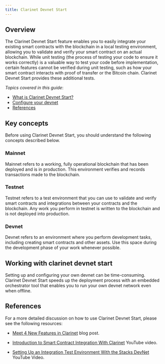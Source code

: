 ```yaml
---
title: Clarinet Devnet Start
---
```


## Overview

The Clarinet Devnet Start feature enables you to easily integrate your existing smart contracts with the blockchain in a local testing environment, allowing you to validate and verify your smart contract on an actual blockchain. While unit testing (the process of testing your code to ensure it works correctly) is a valuable way to test your code before implementation, certain features cannot be verified during unit testing, such as how your smart contract interacts with proof of transfer or the Bitcoin chain. Clarinet Devnet Start provides these additional tests.

_Topics covered in this guide_:

- [What is Clarinet Devnet Start?](#key-concepts)
- [Configure your devnet](#devnet)
- [References](#references)

## Key concepts

Before using Clarinet Devnet Start, you should understand the following concepts described below.

### Mainnet

Mainnet refers to a working, fully operational blockchain that has been deployed and is in production. This environment verifies and records transactions made to the blockchain.

### Testnet

Testnet refers to a test environment that you can use to validate and verify smart contracts and integrations between your contracts and the blockchain. Any work you perform in testnet is written to the blockchain and is not deployed into production.

### Devnet

Devnet refers to an environment where you perform development tasks, including creating smart contracts and other assets. Use this space during the development phase of your work whenever possible.

## Working with clarinet devnet start

Setting up and configuring your own devnet can be time-consuming. Clarinet Devnet Start speeds up the deployment process with an embedded orchestrator tool that enables you to run your own devnet network even when offline.

## References

For a more detailed discussion on how to use Clarinet Devnet Start, please see the following resources:

- [Meet 4 New Features in Clarinet](https://www.hiro.so/blog/meet-4-new-features-in-clarinet) blog post.

- [Introduction to Smart Contract Integration With Clarinet](https://www.youtube.com/watch?v=or01j0a9MUo&list=PL5Ujm489LoJaAz9kUJm8lYUWdGJ2AnQTb&index=12) YouTube video.

- [Setting Up an Integration Test Environment With the Stacks DevNet](https://www.youtube.com/watch?v=4V0hcuOq47I&list=PL5Ujm489LoJaAz9kUJm8lYUWdGJ2AnQTb&index=14) YouTube Video.

